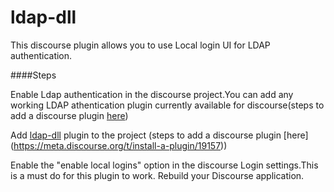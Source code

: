 # ldap-dll
This discourse plugin allows you to use Local login UI for LDAP authentication.

####Steps

Enable Ldap authentication in the discourse project.You can add any working LDAP athentication plugin currently available for discourse(steps to add a discourse plugin [here](https://meta.discourse.org/t/install-a-plugin/19157))

Add [ldap-dll](https://github.com/MarlabsKochi/ldap-dll.git) plugin to the project (steps to add a discourse plugin [here] (https://meta.discourse.org/t/install-a-plugin/19157))

Enable the "enable local logins" option in the discourse Login settings.This is a must do for this plugin to work.
Rebuild your Discourse application.
